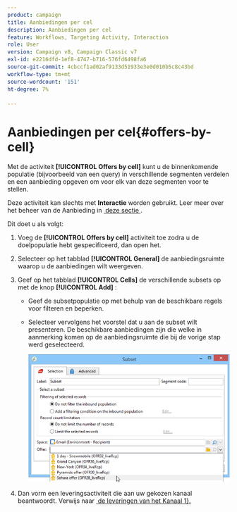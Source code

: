 ```yaml
---
product: campaign
title: Aanbiedingen per cel
description: Aanbiedingen per cel
feature: Workflows, Targeting Activity, Interaction
role: User
version: Campaign v8, Campaign Classic v7
exl-id: e2216dfd-1ef8-4747-b716-576fd6498fa6
source-git-commit: 4cbccf1ad02af9133d51933e3e0d010b5c8c43bd
workflow-type: tm+mt
source-wordcount: '151'
ht-degree: 7%

---
```


# Aanbiedingen per cel{#offers-by-cell}



Met de activiteit **[!UICONTROL Offers by cell]** kunt u de binnenkomende populatie (bijvoorbeeld van een query) in verschillende segmenten verdelen en een aanbieding opgeven om voor elk van deze segmenten voor te stellen.

Deze activiteit kan slechts met **Interactie** worden gebruikt. Leer meer over het beheer van de Aanbieding in [&#x200B; deze sectie &#x200B;](../../v8/interaction/interaction.md).

Dit doet u als volgt:

1. Voeg de **[!UICONTROL Offers by cell]** activiteit toe zodra u de doelpopulatie hebt gespecificeerd, dan open het.
1. Selecteer op het tabblad **[!UICONTROL General]** de aanbiedingsruimte waarop u de aanbiedingen wilt weergeven.
1. Geef op het tabblad **[!UICONTROL Cells]** de verschillende subsets op met de knop **[!UICONTROL Add]** :

   * Geef de subsetpopulatie op met behulp van de beschikbare regels voor filteren en beperken.
   * Selecteer vervolgens het voorstel dat u aan de subset wilt presenteren. De beschikbare aanbiedingen zijn die welke in aanmerking komen op de aanbiedingsruimte die bij de vorige stap werd geselecteerd.

     ![](assets/int_offer_per_cell1.png)

1. Dan vorm een leveringsactiviteit die aan uw gekozen kanaal beantwoordt. Verwijs naar [&#x200B; de leveringen van het Kanaal 1&rbrace;.](cross-channel-deliveries.md)
